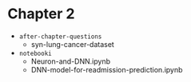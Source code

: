 # Chapter 2

- `after-chapter-questions`
    - syn-lung-cancer-dataset
- `notebooki`
    - Neuron-and-DNN.ipynb
    - DNN-model-for-readmission-prediction.ipynb
